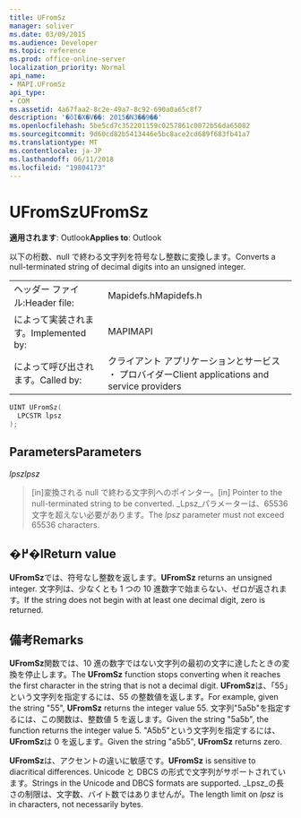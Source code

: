 ```yaml
---
title: UFromSz
manager: soliver
ms.date: 03/09/2015
ms.audience: Developer
ms.topic: reference
ms.prod: office-online-server
localization_priority: Normal
api_name:
- MAPI.UFromSz
api_type:
- COM
ms.assetid: 4a67faa2-8c2e-49a7-8c92-690a0a65c8f7
description: '�ŏI�X�V��: 2015�N3��9��'
ms.openlocfilehash: 5be5cd7c352201159c0257861c0072b56da65082
ms.sourcegitcommit: 9d60cd82b5413446e5bc8ace2cd689f683fb41a7
ms.translationtype: MT
ms.contentlocale: ja-JP
ms.lasthandoff: 06/11/2018
ms.locfileid: "19804173"
---
```

# <a name="ufromsz"></a><span data-ttu-id="0c375-103">UFromSz</span><span class="sxs-lookup"><span data-stu-id="0c375-103">UFromSz</span></span>

  
  
<span data-ttu-id="0c375-104">**適用されます**: Outlook</span><span class="sxs-lookup"><span data-stu-id="0c375-104">**Applies to**: Outlook</span></span> 
  
<span data-ttu-id="0c375-105">以下の桁数、null で終わる文字列を符号なし整数に変換します。</span><span class="sxs-lookup"><span data-stu-id="0c375-105">Converts a null-terminated string of decimal digits into an unsigned integer.</span></span> 
  
|||
|:-----|:-----|
|<span data-ttu-id="0c375-106">ヘッダー ファイル:</span><span class="sxs-lookup"><span data-stu-id="0c375-106">Header file:</span></span>  <br/> |<span data-ttu-id="0c375-107">Mapidefs.h</span><span class="sxs-lookup"><span data-stu-id="0c375-107">Mapidefs.h</span></span>  <br/> |
|<span data-ttu-id="0c375-108">によって実装されます。</span><span class="sxs-lookup"><span data-stu-id="0c375-108">Implemented by:</span></span>  <br/> |<span data-ttu-id="0c375-109">MAPI</span><span class="sxs-lookup"><span data-stu-id="0c375-109">MAPI</span></span>  <br/> |
|<span data-ttu-id="0c375-110">によって呼び出されます。</span><span class="sxs-lookup"><span data-stu-id="0c375-110">Called by:</span></span>  <br/> |<span data-ttu-id="0c375-111">クライアント アプリケーションとサービス ・ プロバイダー</span><span class="sxs-lookup"><span data-stu-id="0c375-111">Client applications and service providers</span></span>  <br/> |
   
```cpp
UINT UFromSz(
  LPCSTR lpsz
);
```

## <a name="parameters"></a><span data-ttu-id="0c375-112">Parameters</span><span class="sxs-lookup"><span data-stu-id="0c375-112">Parameters</span></span>

 <span data-ttu-id="0c375-113">_lpsz_</span><span class="sxs-lookup"><span data-stu-id="0c375-113">_lpsz_</span></span>
  
> <span data-ttu-id="0c375-114">[in]変換される null で終わる文字列へのポインター。</span><span class="sxs-lookup"><span data-stu-id="0c375-114">[in] Pointer to the null-terminated string to be converted.</span></span> <span data-ttu-id="0c375-115">_Lpsz_パラメーターは、65536 文字を超えない必要があります。</span><span class="sxs-lookup"><span data-stu-id="0c375-115">The  _lpsz_ parameter must not exceed 65536 characters.</span></span> 
    
## <a name="return-value"></a><span data-ttu-id="0c375-116">�߂�l</span><span class="sxs-lookup"><span data-stu-id="0c375-116">Return value</span></span>

 <span data-ttu-id="0c375-117">**UFromSz**では、符号なし整数を返します。</span><span class="sxs-lookup"><span data-stu-id="0c375-117">**UFromSz** returns an unsigned integer.</span></span> <span data-ttu-id="0c375-118">文字列は、少なくとも 1 つの 10 進数字で始まらない、ゼロが返されます。</span><span class="sxs-lookup"><span data-stu-id="0c375-118">If the string does not begin with at least one decimal digit, zero is returned.</span></span> 
  
## <a name="remarks"></a><span data-ttu-id="0c375-119">備考</span><span class="sxs-lookup"><span data-stu-id="0c375-119">Remarks</span></span>

<span data-ttu-id="0c375-120">**UFromSz**関数では、10 進の数字ではない文字列の最初の文字に達したときの変換を停止します。</span><span class="sxs-lookup"><span data-stu-id="0c375-120">The **UFromSz** function stops converting when it reaches the first character in the string that is not a decimal digit.</span></span> <span data-ttu-id="0c375-121">**UFromSz**は、「55」という文字列を指定するには、55 の整数値を返します。</span><span class="sxs-lookup"><span data-stu-id="0c375-121">For example, given the string "55", **UFromSz** returns the integer value 55.</span></span> <span data-ttu-id="0c375-122">文字列"5a5b"を指定するには、この関数は、整数値 5 を返します。</span><span class="sxs-lookup"><span data-stu-id="0c375-122">Given the string "5a5b", the function returns the integer value 5.</span></span> <span data-ttu-id="0c375-123">"A5b5"という文字列を指定するには、 **UFromSz**は 0 を返します。</span><span class="sxs-lookup"><span data-stu-id="0c375-123">Given the string "a5b5", **UFromSz** returns zero.</span></span> 
  
 <span data-ttu-id="0c375-124">**UFromSz**は、アクセントの違いに敏感です。</span><span class="sxs-lookup"><span data-stu-id="0c375-124">**UFromSz** is sensitive to diacritical differences.</span></span> <span data-ttu-id="0c375-125">Unicode と DBCS の形式で文字列がサポートされています。</span><span class="sxs-lookup"><span data-stu-id="0c375-125">Strings in the Unicode and DBCS formats are supported.</span></span> <span data-ttu-id="0c375-126">_Lpsz_の長さの制限は、文字数、バイト数ではありませんが。</span><span class="sxs-lookup"><span data-stu-id="0c375-126">The length limit on  _lpsz_ is in characters, not necessarily bytes.</span></span> 
  

